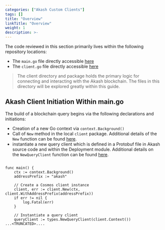 ```yaml
---
categories: ["Akash Custom Clients"]
tags: []
title: "Overview"
linkTitle: "Overview"
weight: 1
description: >-
---
```




The code reviewed in this section primarily lives within the following repository locations:

* The `main.go` file directly accessible [here](https://github.com/chainzero/akash-client/blob/main/akashrpcclient\_queryonly/main.go)
* The `client.go` file directly accessible [here](https://github.com/chainzero/akash-client/blob/main/akashrpcclient\_queryonly/client/client.go)

> The client directory and package holds the primary logic for connecting and interacting with the Akash blockchain.  The files in this directory will be explored greatly within this guide.

## Akash Client Initiation Within main.go

The build of a blockchain query begins via the following declarations and initiations:

* Creation of a new Go context via `context.Background()`
* Call of `New` method in the local `client` package.  Additional details of the `New` function can be found [here](/docs/eng-notes/akash-custom-clients/akash-client---query-only/akash-client-creation/client-new-function/).
* instantiate a new query client which is defined in a Protobuf file in Akash source code and within the Deployment module.  Additional details on the `NewQueryClient` function can be found [here](/docs/eng-notes/akash-custom-clients/akash-client---query-only/akash-client-creation/newqueryclient-method/).

```

func main() {
	ctx := context.Background()
	addressPrefix := "akash"

	// Create a Cosmos client instance
	client, err := client.New(ctx, client.WithAddressPrefix(addressPrefix))
	if err != nil {
		log.Fatal(err)
	}

	// Instantiate a query client
	queryClient := types.NewQueryClient(client.Context())
...<TRUNCATED>....
```

